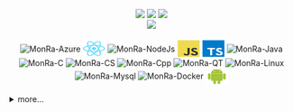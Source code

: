 <!--Hello
<h2><img src="https://emojis.slackmojis.com/emojis/images/1531849430/4246/blob-sunglasses.gif?1531849430" width="30"/> Hi There👋 , I'm MonRá! <img src="https://media.giphy.com/media/12oufCB0MyZ1Go/giphy.gif" width="50"><img src="https://i.giphy.com/9KawrQzIwdAYg.webp" width="50"></h2>
-->

<div>
  </p>
  <div align="center">
   <a href="https://www.facebook.com/ramon.chaib" target="_blank"><img src="https://img.shields.io/badge/-Facebook-%230077B5?style=for-the-badge&logo=facebook&logoColor=white" target="_blank"></a> 
  <a href="https://www.instagram.com/monrapps/" target="_blank"><img src="https://img.shields.io/badge/-Instagram-%23E4405F?style=for-the-badge&logo=instagram&logoColor=white" target="_blank"></a>
  <a href="https://www.linkedin.com/in/ramon-chaib-27007635/" target="_blank"><img src="https://img.shields.io/badge/-LinkedIn-%230077B5?style=for-the-badge&logo=linkedin&logoColor=white" target="_blank"></a>   
</div>

<div align="center">
  <img src="https://i.giphy.com/MM0Jrc8BHKx3y.webp">
</div>
  
 <div style="display: inline_block" align="center"><br>
  <img align="center" alt="MonRa-Azure" height="30" width="40" src="https://cdn.jsdelivr.net/gh/devicons/devicon/icons/azure/azure-original.svg">
  <img align="center" alt="MonRa-React" height="30" width="40" src="https://raw.githubusercontent.com/devicons/devicon/master/icons/react/react-original.svg">
  <img align="center" alt="MonRa-NodeJs" height="30" width="40" src="https://cdn.jsdelivr.net/gh/devicons/devicon/icons/nodejs/nodejs-original.svg">
  <img align="center" alt="MonRa-Js" height="30" width="40" src="https://raw.githubusercontent.com/devicons/devicon/master/icons/javascript/javascript-original.svg">     <img align="center" alt="MonRa-Ts" height="30" width="40" src="https://raw.githubusercontent.com/devicons/devicon/master/icons/typescript/typescript-original.svg">
  <img align="center" alt="MonRa-Java" height="30" width="40" src="https://cdn.jsdelivr.net/gh/devicons/devicon/icons/java/java-original.svg">
  <img align="center" alt="MonRa-C" height="30" width="40" src="https://cdn.jsdelivr.net/gh/devicons/devicon/icons/c/c-original.svg">
  <img align="center" alt="MonRa-CS" height="30" width="40" src="https://cdn.jsdelivr.net/gh/devicons/devicon/icons/csharp/csharp-original.svg">
  <img align="center" alt="MonRa-Cpp" height="30" width="40" src="https://cdn.jsdelivr.net/gh/devicons/devicon/icons/cplusplus/cplusplus-original.svg">
  <img align="center" alt="MonRa-QT" height="30" width="40" src="https://cdn.jsdelivr.net/gh/devicons/devicon/icons/qt/qt-original.svg">
  <img align="center" alt="MonRa-Linux" height="30" width="40" src="https://cdn.jsdelivr.net/gh/devicons/devicon/icons/linux/linux-original.svg">
  <img align="center" alt="MonRa-Mysql" height="30" width="40" src="https://cdn.jsdelivr.net/gh/devicons/devicon/icons/mysql/mysql-original.svg">
  <img align="center" alt="MonRa-Docker" height="30" width="40" src="https://cdn.jsdelivr.net/gh/devicons/devicon/icons/docker/docker-original.svg">  
  <img align="center" alt="MonRa-Android" height="30" width="40" src="https://github.com/devicons/devicon/blob/master/icons/android/android-original.svg">
  
</div>
</a>

</br>
<!--
[![github activity graph](https://activity-graph.herokuapp.com/graph?username=monrapps&theme=chartreuse-dark)](https://github.com/monrapps/)
-->
<div>
<details>
      <summary>more...</summary>
      
<!--
### <img src="https://media.giphy.com/media/VgCDAzcKvsR6OM0uWg/giphy.gif" width="50"> A little more about me...  

```javascript
const monra = {
    pronouns: "He" | "Him",
    code: ["any"],
    askMeAbout: ["any"],
    technologies: {
        backEnd: {
            js: ["any"],
        },
        mobileApp: {
            native: ["Android Development"]
        },
        devOps: ["AWS", "Docker🐳", "Route53", "Nginx"],
        databases: ["mongo", "MySql", "sqlite"],
        misc: ["Firebase", "Socket.IO", "selenium", "open-cv", "php", "SuiteApp"]
    },
    architecture: ["Serverless Architecture", "Progressive web applications", "Single page applications"],
    currentFocus: "Building Robots to ease opertations",
    funFact: "There are two ways to write error-free programs; only the third one works"
};
```
-->

---
<!--START_SECTION:waka-->
![Code Time](http://img.shields.io/badge/Code%20Time-1%2C290%20hrs%2055%20mins-blue)

![Profile Views](http://img.shields.io/badge/Profile%20Views-0-blue)

![Lines of code](https://img.shields.io/badge/From%20Hello%20World%20I%27ve%20Written-4.9%20million%20lines%20of%20code-blue)

**🐱 My GitHub Data** 

> 📦 72.8 kB Used in GitHub's Storage 
 > 
> 🏆 3,978 Contributions in the Year 2025
 > 
> 🚫 Not Opted to Hire
 > 
> 📜 25 Public Repositories 
 > 
> 🔑 22 Private Repositories 
 > 
**I'm an Early 🐤** 

```text
🌞 Morning                9559 commits        ████████░░░░░░░░░░░░░░░░░   31.94 % 
🌆 Daytime                12634 commits       ███████████░░░░░░░░░░░░░░   42.21 % 
🌃 Evening                4217 commits        ████░░░░░░░░░░░░░░░░░░░░░   14.09 % 
🌙 Night                  3519 commits        ███░░░░░░░░░░░░░░░░░░░░░░   11.76 % 
```
📅 **I'm Most Productive on Thursday** 

```text
Monday                   5474 commits        █████░░░░░░░░░░░░░░░░░░░░   18.29 % 
Tuesday                  5605 commits        █████░░░░░░░░░░░░░░░░░░░░   18.73 % 
Wednesday                5730 commits        █████░░░░░░░░░░░░░░░░░░░░   19.15 % 
Thursday                 6429 commits        █████░░░░░░░░░░░░░░░░░░░░   21.48 % 
Friday                   4150 commits        ███░░░░░░░░░░░░░░░░░░░░░░   13.87 % 
Saturday                 1452 commits        █░░░░░░░░░░░░░░░░░░░░░░░░   04.85 % 
Sunday                   1089 commits        █░░░░░░░░░░░░░░░░░░░░░░░░   03.64 % 
```


📊 **This Week I Spent My Time On** 

```text
🕑︎ Time Zone: America/Sao_Paulo

💬 Programming Languages: 
Other                    45 mins             █████████████░░░░░░░░░░░░   51.33 % 
Markdown                 20 mins             ██████░░░░░░░░░░░░░░░░░░░   23.16 % 
YAML                     14 mins             ████░░░░░░░░░░░░░░░░░░░░░   16.78 % 
Python                   4 mins              █░░░░░░░░░░░░░░░░░░░░░░░░   04.85 % 
TypeScript               3 mins              █░░░░░░░░░░░░░░░░░░░░░░░░   03.49 % 

🔥 Editors: 
VS Code                  1 hr 28 mins        █████████████████████████   100.00 % 

🐱‍💻 Projects: 
Unknown Project          1 hr 3 mins         ██████████████████░░░░░░░   71.06 % 
wlm-infra                12 mins             ████░░░░░░░░░░░░░░░░░░░░░   14.16 % 
godaddy-cert-updater     4 mins              █░░░░░░░░░░░░░░░░░░░░░░░░   05.21 % 
wlm-backend              3 mins              █░░░░░░░░░░░░░░░░░░░░░░░░   03.93 % 
Markdown                 2 mins              █░░░░░░░░░░░░░░░░░░░░░░░░   03.06 % 

💻 Operating System: 
Windows                  1 hr 5 mins         ███████████████████░░░░░░   74.12 % 
WSL                      23 mins             ██████░░░░░░░░░░░░░░░░░░░   25.88 % 
```

**I Mostly Code in C++** 

```text
C                        17 repos            █████░░░░░░░░░░░░░░░░░░░░   18.09 % 
Python                   13 repos            ███░░░░░░░░░░░░░░░░░░░░░░   13.83 % 
JavaScript               9 repos             ██░░░░░░░░░░░░░░░░░░░░░░░   09.57 % 
HTML                     7 repos             ██░░░░░░░░░░░░░░░░░░░░░░░   07.45 % 
Shell                    6 repos             ██░░░░░░░░░░░░░░░░░░░░░░░   06.38 % 
```



**Timeline**

![Lines of Code chart](https://raw.githubusercontent.com/monrapps/monrapps/master/assets/bar_graph.png)


 Last Updated on 10/09/2025 08:56:48 UTC
<!--END_SECTION:waka-->
